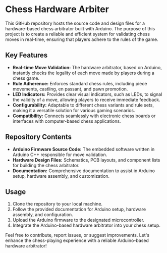 # Chess Hardware Arbiter

This GitHub repository hosts the source code and design files for a hardware-based chess arbitrator built with Arduino. The purpose of this project is to create a reliable and efficient system for validating chess moves in real-time, ensuring that players adhere to the rules of the game.

## Key Features
- **Real-time Move Validation:** The hardware arbitrator, based on Arduino, instantly checks the legality of each move made by players during a chess game.
- **Rule Adherence:** Enforces standard chess rules, including piece movements, castling, en passant, and pawn promotion.
- **LED Indicators:** Provides clear visual indicators, such as LEDs, to signal the validity of a move, allowing players to receive immediate feedback.
- **Configurability:** Adaptable to different chess variants and rule sets, making it a versatile solution for various gaming scenarios.
- **Compatibility:** Connects seamlessly with electronic chess boards or interfaces with computer-based chess applications.

## Repository Contents
- **Arduino Firmware Source Code:** The embedded software written in Arduino C++ responsible for move validation.
- **Hardware Design Files:** Schematics, PCB layouts, and component lists for building the chess arbitrator.
- **Documentation:** Comprehensive documentation to assist in Arduino setup, hardware assembly, and customization.

## Usage
1. Clone the repository to your local machine.
2. Follow the provided documentation for Arduino setup, hardware assembly, and configuration.
3. Upload the Arduino firmware to the designated microcontroller.
4. Integrate the Arduino-based hardware arbitrator into your chess setup.

Feel free to contribute, report issues, or suggest improvements. Let's enhance the chess-playing experience with a reliable Arduino-based hardware arbitrator!
